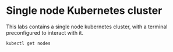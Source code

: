 # Single node Kubernetes cluster

This labs contains a single node kubernetes cluster, with a terminal preconfigured to interact with it.

```run
kubectl get nodes
```
